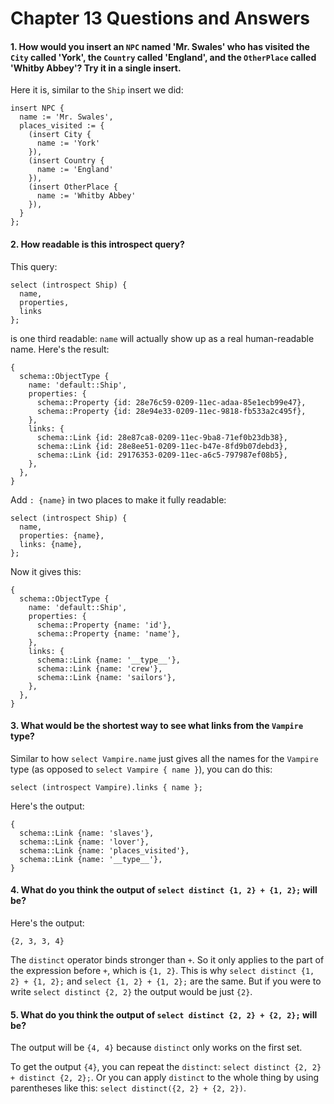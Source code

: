 # Chapter 13 Questions and Answers

#### 1. How would you insert an `NPC` named 'Mr. Swales' who has visited the `City` called 'York', the `Country` called 'England', and the `OtherPlace` called 'Whitby Abbey'? Try it in a single insert.

Here it is, similar to the `Ship` insert we did:

```edgeql
insert NPC {
  name := 'Mr. Swales',
  places_visited := {
    (insert City {
      name := 'York'
    }),
    (insert Country {
      name := 'England'
    }),
    (insert OtherPlace {
      name := 'Whitby Abbey'
    }),
  }
};
```

#### 2. How readable is this introspect query?

This query:

```edgeql
select (introspect Ship) {
  name,
  properties,
  links
};
```

is one third readable: `name` will actually show up as a real human-readable name. Here's the result:

```
{
  schema::ObjectType {
    name: 'default::Ship',
    properties: {
      schema::Property {id: 28e76c59-0209-11ec-adaa-85e1ecb99e47},
      schema::Property {id: 28e94e33-0209-11ec-9818-fb533a2c495f},
    },
    links: {
      schema::Link {id: 28e87ca8-0209-11ec-9ba8-71ef0b23db38},
      schema::Link {id: 28e8ee51-0209-11ec-b47e-8fd9b07debd3},
      schema::Link {id: 29176353-0209-11ec-a6c5-797987ef08b5},
    },
  },
}
```

Add `: {name}` in two places to make it fully readable:

```edgeql
select (introspect Ship) {
  name,
  properties: {name},
  links: {name},
};
```

Now it gives this:

```
{
  schema::ObjectType {
    name: 'default::Ship',
    properties: {
      schema::Property {name: 'id'},
      schema::Property {name: 'name'},
    },
    links: {
      schema::Link {name: '__type__'},
      schema::Link {name: 'crew'},
      schema::Link {name: 'sailors'},
    },
  },
}
```

#### 3. What would be the shortest way to see what links from the `Vampire` type?

Similar to how `select Vampire.name` just gives all the names for the `Vampire` type (as opposed to `select Vampire { name }`), you can do this:

```edgeql
select (introspect Vampire).links { name };
```

Here's the output:

```
{
  schema::Link {name: 'slaves'},
  schema::Link {name: 'lover'},
  schema::Link {name: 'places_visited'},
  schema::Link {name: '__type__'},
}
```

#### 4. What do you think the output of `select distinct {1, 2} + {1, 2};` will be?

Here's the output:

```
{2, 3, 3, 4}
```

The `distinct` operator binds stronger than `+`. So it only applies to the part of the expression before `+`, which is `{1, 2}`. This is why `select distinct {1, 2} + {1, 2};` and `select {1, 2} + {1, 2};` are the same. But if you were to write `select distinct {2, 2}` the output would be just `{2}`.

#### 5. What do you think the output of `select distinct {2, 2} + {2, 2};` will be?

The output will be `{4, 4}` because `distinct` only works on the first set.

To get the output `{4}`, you can repeat the `distinct`: `select distinct {2, 2} + distinct {2, 2};`. Or you can apply `distinct` to the whole thing by using parentheses like this: `select distinct({2, 2} + {2, 2})`.
